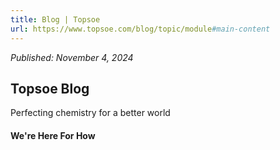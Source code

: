 ```yaml
---
title: Blog | Topsoe
url: https://www.topsoe.com/blog/topic/module#main-content
---
```


*Published: November 4, 2024*

## Topsoe Blog

Perfecting chemistry for a better world

#### We're Here For How